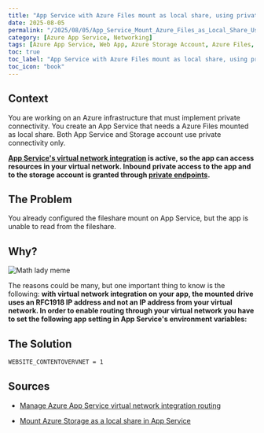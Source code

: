 ```yaml
---
title: "App Service with Azure Files mount as local share, using private connectivity. Did you know?"
date: 2025-08-05
permalink: "/2025/08/05/App_Service_Mount_Azure_Files_as_Local_Share_Using_Private_Connectivity.html/"
category: [Azure App Service, Networking]
tags: [Azure App Service, Web App, Azure Storage Account, Azure Files, Private Link, Private endpoint, Networking]
toc: true
toc_label: "App Service with Azure Files mount as local share, using private connectivity. Did you know?"
toc_icon: "book"
---
```

## Context
You are working on an Azure infrastructure that must implement private connectivity.
You create an App Service that needs a Azure Files mounted as local share.
Both App Service and Storage account use private connectivity only.

**[App Service's virtual network integration](https://learn.microsoft.com/en-us/azure/app-service/overview-vnet-integration) is active, so the app can access resources in your virtual network.
Inbound private access to the app and to the storage account is granted through [private endpoints](https://learn.microsoft.com/en-us/azure/private-link/private-endpoint-overview).**

## The Problem

You already configured the fileshare mount on App Service, but the app is unable to read from the fileshare.

## Why?

![Math lady meme](https://media1.giphy.com/media/v1.Y2lkPTc5MGI3NjExdGlmb2gxMHRqZ2R4eGRiN2QxYTZucmRhNjZlaTlhZDZyMWV3cW05OSZlcD12MV9pbnRlcm5hbF9naWZfYnlfaWQmY3Q9Zw/WRQBXSCnEFJIuxktnw/giphy.gif)

The reasons could be many, but one important thing to know is the following: 
**with virtual network integration on your app, the mounted drive uses an RFC1918 IP address and not an IP address from your virtual network.
In order to enable routing through your virtual network you have to set the following app setting in App Service's environment variables:**

## The Solution

```bash
WEBSITE_CONTENTOVERVNET = 1
```

## Sources

- [Manage Azure App Service virtual network integration routing](https://learn.microsoft.com/en-us/azure/app-service/configure-vnet-integration-routing#content-share)

- [Mount Azure Storage as a local share in App Service](https://learn.microsoft.com/en-us/azure/app-service/configure-connect-to-azure-storage?tabs=basic%2Cportal&pivots=container-linux)

